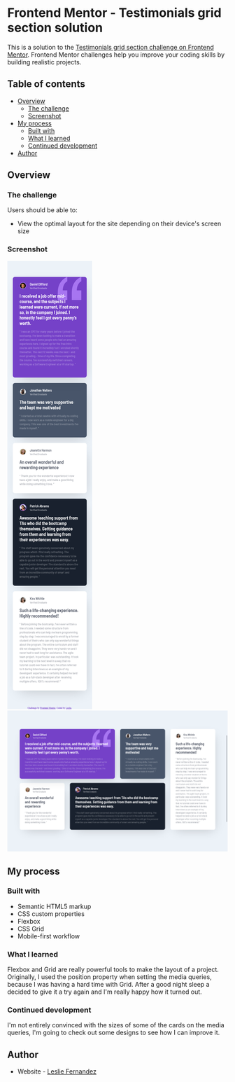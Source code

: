 # Frontend Mentor - Testimonials grid section solution

This is a solution to the [Testimonials grid section challenge on Frontend Mentor](https://www.frontendmentor.io/challenges/testimonials-grid-section-Nnw6J7Un7). Frontend Mentor challenges help you improve your coding skills by building realistic projects. 

## Table of contents

- [Overview](#overview)
  - [The challenge](#the-challenge)
  - [Screenshot](#screenshot)
- [My process](#my-process)
  - [Built with](#built-with)
  - [What I learned](#what-i-learned)
  - [Continued development](#continued-development)
- [Author](#author)

## Overview

### The challenge

Users should be able to:

- View the optimal layout for the site depending on their device's screen size

### Screenshot

![](./design/mobile-solution.png)
![](./design/desktop-solution.png)

## My process

### Built with

- Semantic HTML5 markup
- CSS custom properties
- Flexbox
- CSS Grid
- Mobile-first workflow

### What I learned

Flexbox and Grid are really powerful tools to make the layout of a project. Originally, I used the position property when setting the media queries, because I was having a hard time with Grid. After a good night sleep a decided to give it a try again and I'm really happy how it turned out.

### Continued development

I'm not entirely convinced with the sizes of some of the cards on the media queries, I'm going to check out some designs to see how I can improve it.


## Author

- Website - [Leslie Fernandez](https://github.com/leslief10)

